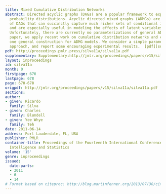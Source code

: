 ```yaml
---
title: Mixed Cumulative Distribution Networks
abstract: Directed acyclic graphs (DAGs) are a popular framework to express multivariate
  probability distributions. Acyclic directed mixed graphs (ADMGs) are generalizations
  of DAGs that can succinctly capture much richer sets of conditional independencies,
  and are especially useful in modeling the effects of latent variables implicitly.
  Unfortunately, there are currently no parameterizations of general ADMGs. In this
  paper, we apply recent work on cumulative distribution networks and copulas to propose
  one general construction for ADMG models. We consider a simple parameter estimation
  approach, and report some encouraging experimental results.  [pdf][supplementary]
pdf: http://proceedings.pmlr.press/silva11a/silva11a.pdf
supplementary: Supplementary:http://jmlr.org/proceedings/papers/v15/silva11a/silva11aSupple.pdf
layout: inproceedings
id: silva11a
month: 0
firstpage: 670
lastpage: 678
page: 670-678
origpdf: http://jmlr.org/proceedings/papers/v15/silva11a/silva11a.pdf
sections: 
author:
- given: Ricardo
  family: Silva
- given: Charles
  family: Blundell
- given: Yee Whye
  family: Teh
date: 2011-06-14
address: Fort Lauderdale, FL, USA
publisher: PMLR
container-title: Proceedings of the Fourteenth International Conference on Artificial
  Intelligence and Statistics
volume: '15'
genre: inproceedings
issued:
  date-parts:
  - 2011
  - 6
  - 14
# Format based on citeproc: http://blog.martinfenner.org/2013/07/30/citeproc-yaml-for-bibliographies/
---
```

